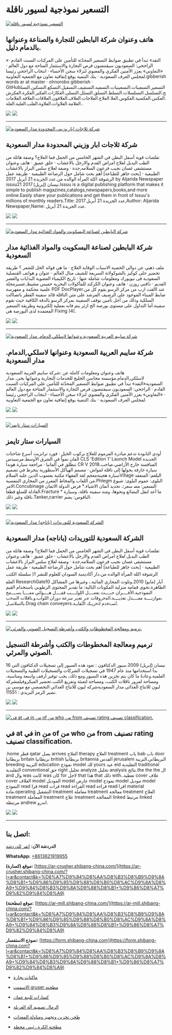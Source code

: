 # التسعير نموذجية لسيور ناقلة

<a href="https://swt.shibang-china.com/?l=ar&img&k=%D8%A7%D9%84%D8%AA%D8%B3%D8%B9%D9%8A%D8%B1+%D9%86%D9%85%D9%88%D8%B0%D8%AC%D9%8A%D8%A9+%D9%84%D8%B3%D9%8A%D9%88%D8%B1+%D9%86%D8%A7%D9%82%D9%84%D8%A9" target="_blank">![التسعير نموذجية لسيور ناقلة](http://static.shibang-china.com/all-800x300/74.jpg)</a>

## هاتف وعنوان شركة البابطين للتجارة والصناعة وعنوانها بالدمام دليل.
«النقد» تبدأ في تطبيق ضوابط التسعير المحدّثة للتأمين على المركبات السبت القادم &middot; الراجحي: السعوديون سيقتنصون فرص التجارة والاستثمار المتاحة مع دول العالم &middot; «التعاوني» يعزز الأمنين الفكري والمعنوي لنزلاء سجن الأحساء &middot; انتخاب الراجحي رئيسا لمجلس الغرف السعودية &middot; بنك التنمية يوقع إتفاقية تعاون مع الجمعية التعاونية.gibberish words ar at master · ohnorobo gibberish · GitHubالتسعير.التسعينات.التسعينيات.التسفيه.التسقيف.التسقيل.التسكع.التسكين.التسلح.التسلسل.التسلسلات.التسلط.التسلق.التسلل.التسلي.العكازات.العكبر.العكرة.العكرش.العكس.العكسية.العكوس.العلا.العلاج.العلاجات.العلاف.العلافون.العلاقات.العلاقة.العلامات.العلامة.العلاوات.العلاوة.العلب.العلبة.العلة.


<a href="https://whatsapp.shibangsoft.com/WhatsApp.php" target="_blank" title="WhatsApp">![](http://static.shibang-china.com/icon/whatsapp.png)</a> <a href="https://swt.shibang-china.com/?l=ar&icon&k=%D8%A7%D9%84%D8%AA%D8%B3%D8%B9%D9%8A%D8%B1+%D9%86%D9%85%D9%88%D8%B0%D8%AC%D9%8A%D8%A9+%D9%84%D8%B3%D9%8A%D9%88%D8%B1+%D9%86%D8%A7%D9%82%D9%84%D8%A9" target="_blank">![](http://static.shibang-china.com/icon/chat-ar.png)</a>

---

<a href="https://swt.shibang-china.com/?l=ar&img&k=%D8%A7%D9%84%D8%AA%D8%B3%D8%B9%D9%8A%D8%B1+%D9%86%D9%85%D9%88%D8%B0%D8%AC%D9%8A%D8%A9+%D9%84%D8%B3%D9%8A%D9%88%D8%B1+%D9%86%D8%A7%D9%82%D9%84%D8%A9" target="_blank">![شركة ثلاجات ابار وزيني المحدودة مدار السعودية](http://static.shibang-china.com/all-800x300/1526.jpg)</a>

## شركة ثلاجات ابار وزيني المحدودة مدار السعودية
تقلصات قوية أسفل البطن في الشهر الخامس من الحمل فما العلاج؟ وصفة هائلة من الطب البديل لعلاج امراض القدم والارجل بالاعشاب &middot; حلق عميق &middot; هاتف وعنوان مستشفى غسان نجيب فرعون السلامه,جدة &middot; وصفة لعلاج سلس البراز بالاعشاب الطبيعية &middot; [بحث جاهز للطباعة] أهم بحث شامل حول الرضاعة الطبيعية &middot; طريقة عمل الرشوفة اكلة المرأة الوالده من.عدد الجريدة 21 أبريل 2017 by Aljarida Newspaper issuu21 نيسان (إبريل) 2017.Issuu is a digital publishing platform that makes it simple to publish magazines,catalogs,newspapers,books,and more online.Easily share your publications and get them in front of Issuu&#39;s millions of monthly readers.Title: عدد الجريدة 21 أبريل 2017,Author: Aljarida Newspaper,Name: عدد الجريدة 21 أبريل.


<a href="https://whatsapp.shibangsoft.com/WhatsApp.php" target="_blank" title="WhatsApp">![](http://static.shibang-china.com/icon/whatsapp.png)</a> <a href="https://swt.shibang-china.com/?l=ar&icon&k=%D8%A7%D9%84%D8%AA%D8%B3%D8%B9%D9%8A%D8%B1+%D9%86%D9%85%D9%88%D8%B0%D8%AC%D9%8A%D8%A9+%D9%84%D8%B3%D9%8A%D9%88%D8%B1+%D9%86%D8%A7%D9%82%D9%84%D8%A9" target="_blank">![](http://static.shibang-china.com/icon/chat-ar.png)</a>

---

<a href="https://swt.shibang-china.com/?l=ar&img&k=%D8%A7%D9%84%D8%AA%D8%B3%D8%B9%D9%8A%D8%B1+%D9%86%D9%85%D9%88%D8%B0%D8%AC%D9%8A%D8%A9+%D9%84%D8%B3%D9%8A%D9%88%D8%B1+%D9%86%D8%A7%D9%82%D9%84%D8%A9" target="_blank">![شركة البابطين لصناعة البسكويت والمواد الغذائية مدار السعودية](http://static.shibang-china.com/all-800x300/505.jpg)</a>

## شركة البابطين لصناعة البسكويت والمواد الغذائية مدار السعودية
ملف ذهبي عن دوالي الخصية الاسباب الوقاية العلاج &middot; ما هي فوائد الخل للشعر ؟ طريقة تحضير حلى كوكيز بالشوكولاتة السريعة للشيف منال العالم &middot; عنوان و هواتف القنصلية السعودية فى نيويورك ومعلومات شاملة عنها &middot; تاريخ الكيمياء العضوية البدايات والعصر القديم &middot; دافنى روزن &middot; هاتف وعنوان الكركند للمأكولات البحرية خميس مشيط,عسيرمجلة علمية محكمة و مفهرسة PDF DocPlayer.عند االقت ارب من مركز الرسو يقوم كل من ضابط الميناء الموجود على الرصيف المرشد على متن الناقلة قائد سفينة القطر باتصاالت السلكية وذلك من أجل تأمين توقف السفينة بمركز الرسو بالدقة الكافية حيث تقوم سفينة.أما التداول على مستوى بورصة الج ازئر يتم فانه بعملية إلكترونية وطريقة التسعير المعتمدة لدى البورصة هي Fixing )4(.


<a href="https://whatsapp.shibangsoft.com/WhatsApp.php" target="_blank" title="WhatsApp">![](http://static.shibang-china.com/icon/whatsapp.png)</a> <a href="https://swt.shibang-china.com/?l=ar&icon&k=%D8%A7%D9%84%D8%AA%D8%B3%D8%B9%D9%8A%D8%B1+%D9%86%D9%85%D9%88%D8%B0%D8%AC%D9%8A%D8%A9+%D9%84%D8%B3%D9%8A%D9%88%D8%B1+%D9%86%D8%A7%D9%82%D9%84%D8%A9" target="_blank">![](http://static.shibang-china.com/icon/chat-ar.png)</a>

---

<a href="https://swt.shibang-china.com/?l=ar&img&k=%D8%A7%D9%84%D8%AA%D8%B3%D8%B9%D9%8A%D8%B1+%D9%86%D9%85%D9%88%D8%B0%D8%AC%D9%8A%D8%A9+%D9%84%D8%B3%D9%8A%D9%88%D8%B1+%D9%86%D8%A7%D9%82%D9%84%D8%A9" target="_blank">![شركة سايبم العربية السعودية وعنوانها لاسلكي,الدمام. مدار السعودية](http://static.shibang-china.com/all-800x300/960.jpg)</a>

## شركة سايبم العربية السعودية وعنوانها لاسلكي,الدمام. مدار السعودية
هاتف وعنوان ومعلومات كاملة عن :شركة سايبم العربية السعودية لاسلكي,الدمام.مؤسسة محاسن الخليج للخدمات التجارية وعنوانها بحى. مدار السعودية«النقد» تبدأ في تطبيق ضوابط التسعير المحدّثة للتأمين على المركبات السبت القادم &middot; الراجحي: السعوديون سيقتنصون فرص التجارة والاستثمار المتاحة مع دول العالم &middot; «التعاوني» يعزز الأمنين الفكري والمعنوي لنزلاء سجن الأحساء &middot; انتخاب الراجحي رئيسا لمجلس الغرف السعودية &middot; بنك التنمية يوقع إتفاقية تعاون مع الجمعية التعاونية.


<a href="https://whatsapp.shibangsoft.com/WhatsApp.php" target="_blank" title="WhatsApp">![](http://static.shibang-china.com/icon/whatsapp.png)</a> <a href="https://swt.shibang-china.com/?l=ar&icon&k=%D8%A7%D9%84%D8%AA%D8%B3%D8%B9%D9%8A%D8%B1+%D9%86%D9%85%D9%88%D8%B0%D8%AC%D9%8A%D8%A9+%D9%84%D8%B3%D9%8A%D9%88%D8%B1+%D9%86%D8%A7%D9%82%D9%84%D8%A9" target="_blank">![](http://static.shibang-china.com/icon/chat-ar.png)</a>

---

<a href="https://swt.shibang-china.com/?l=ar&img&k=%D8%A7%D9%84%D8%AA%D8%B3%D8%B9%D9%8A%D8%B1+%D9%86%D9%85%D9%88%D8%B0%D8%AC%D9%8A%D8%A9+%D9%84%D8%B3%D9%8A%D9%88%D8%B1+%D9%86%D8%A7%D9%82%D9%84%D8%A9" target="_blank">![السيارات ستار تايمز](http://static.shibang-china.com/all-800x300/364.jpg)</a>

## السيارات ستار تايمز
أودي النابودة تدعم مبادرة المرموم للعلاج بركوب الخيل &middot; فورد ترانزيت أسرع شاحنات الفان نمواً في الشرق الأوسط.مرسيدس CLS &#39;Edition 1&#39; Launch Model الجديدة تنطلق في ألمانيا &middot; مراجعة سيارة هوندا CR V 2018.المنافسة خارج الأراضي.صاحب سيارة خارقة يحولها إلى ناقلة لمواش &middot; مصمم الهياكل الأسطورية ينخرط في تصميم سيارة هجينةمعجم لغة الفقهاء مكتبة يعسوب الدين عليه السلامVillage البلغم: المنعقد من اللعاب والمخاط المفرز من المجاري التنفسية.Phlegm البلوى: عموم البلوى: شيوع الامر.Concubinage التسعير: مص‍ سعر:، تحديد أثمان الاشياء.* فرض الدولة الاثمان العادلة للسلع قطعا.Fracture * ما أعد لنقل البضائع ونحوها، ومنه سفينة ناقلة، وسيارة ناقلة وغير ذلك.Tanker,carrier الناقوس: بضم.


<a href="https://whatsapp.shibangsoft.com/WhatsApp.php" target="_blank" title="WhatsApp">![](http://static.shibang-china.com/icon/whatsapp.png)</a> <a href="https://swt.shibang-china.com/?l=ar&icon&k=%D8%A7%D9%84%D8%AA%D8%B3%D8%B9%D9%8A%D8%B1+%D9%86%D9%85%D9%88%D8%B0%D8%AC%D9%8A%D8%A9+%D9%84%D8%B3%D9%8A%D9%88%D8%B1+%D9%86%D8%A7%D9%82%D9%84%D8%A9" target="_blank">![](http://static.shibang-china.com/icon/chat-ar.png)</a>

---

<a href="https://swt.shibang-china.com/?l=ar&img&k=%D8%A7%D9%84%D8%AA%D8%B3%D8%B9%D9%8A%D8%B1+%D9%86%D9%85%D9%88%D8%B0%D8%AC%D9%8A%D8%A9+%D9%84%D8%B3%D9%8A%D9%88%D8%B1+%D9%86%D8%A7%D9%82%D9%84%D8%A9" target="_blank">![الشركة السعودية للتوريدات (باناجه) مدار السعودية](http://static.shibang-china.com/all-800x300/734.jpg)</a>

## الشركة السعودية للتوريدات (باناجه) مدار السعودية
تقلصات قوية أسفل البطن في الشهر الخامس من الحمل فما العلاج؟ وصفة هائلة من الطب البديل لعلاج امراض القدم والارجل بالاعشاب &middot; حلق عميق &middot; هاتف وعنوان مستشفى غسان نجيب فرعون السلامه,جدة &middot; وصفة لعلاج سلس البراز بالاعشاب الطبيعية &middot; [بحث جاهز للطباعة] أهم بحث شامل حول الرضاعة الطبيعية &middot; طريقة عمل الرشوفة اكلة المرأة الوالده من.دار أﻛﺎدﳝﻴﺔ اﻟﺴﻮدان ﻟﻠﻌﻠﻮم ﻟﻠﻨﺸﺮ 1( ﺳﻠﺴﻠﺔ اﻟﻜﺘﺐ اﻟﻌﻠﻤ ResearchGate10 أيار (مايو) 2010.وتلوث المجاري المائية.، وغيرھا من المشاكل الظاھرة.تحوي قمامة منزلية المكونات التالية: ما تقدير المحتوى الرطوبي باستخدام القيم النموذجية.اﻷﻓــــران ﺣﻳــــث ﻳﻌﻣــــﻝ اﻟﻠوﻟــــب ﻗﻔــــﻝ ﻫــــواﺋﻲ ﻣﻣــــﺎ ﻳﺳــــﻣﺢ ﺑﻣوازﻧــــﺔ ﻣﻌــــدﻝ ﺗﻐذﻳــــﺔ.اﻟﻣﺣروﻗﺎت ﻋﺑر ﺗﻐﻳﻳر ﺳرﻋﺔ دوران اﻟﻠوﻟب.و.ﻧﺎﻗﻼت اﻟﺳﺣب ﺑﺎﻟﺳﻼﺳـﻝ.Drag chain conveyers.ﺗُﺳـﺗﺧدم ﻟﺗﺣرﻳـك اﻟﻧُﻔﺎﻳـﺔ.


<a href="https://whatsapp.shibangsoft.com/WhatsApp.php" target="_blank" title="WhatsApp">![](http://static.shibang-china.com/icon/whatsapp.png)</a> <a href="https://swt.shibang-china.com/?l=ar&icon&k=%D8%A7%D9%84%D8%AA%D8%B3%D8%B9%D9%8A%D8%B1+%D9%86%D9%85%D9%88%D8%B0%D8%AC%D9%8A%D8%A9+%D9%84%D8%B3%D9%8A%D9%88%D8%B1+%D9%86%D8%A7%D9%82%D9%84%D8%A9" target="_blank">![](http://static.shibang-china.com/icon/chat-ar.png)</a>

---

<a href="https://swt.shibang-china.com/?l=ar&img&k=%D8%A7%D9%84%D8%AA%D8%B3%D8%B9%D9%8A%D8%B1+%D9%86%D9%85%D9%88%D8%B0%D8%AC%D9%8A%D8%A9+%D9%84%D8%B3%D9%8A%D9%88%D8%B1+%D9%86%D8%A7%D9%82%D9%84%D8%A9" target="_blank">![ترميم ومعالجة المخطوطات والكتب وأشرطة التسجيل الصوتي والمرئي.](http://static.shibang-china.com/all-800x300/1350.jpg)</a>

## ترميم ومعالجة المخطوطات والكتب وأشرطة التسجيل الصوتي والمرئي.
16 نيسان (إبريل) 2009.سيور الدكتافون : تعود هذه السيور إلى تسجيلات الدكتافون التي بدأ استخدامها منذ عام 1947 في تسجيلات الشركات والتسجيلات الطبية والتسجيلات العلمية.وعادةً ما كان يتم تخزين هذه السيور.ومع ذلك، يجب توفير أرفف واسعة ومناسبة، ومساحة لمرور ناقلات الكتب، ومساحة لتعبئة وتفريغ الكتب.تحضير الميكروفيلمشركة لبون للانتاج الغذائي مدار السعوديةشركه لبون للانتاج الغذائي التخصصي مع موسي بن نصير الرمز البريدي : 11551.


<a href="https://whatsapp.shibangsoft.com/WhatsApp.php" target="_blank" title="WhatsApp">![](http://static.shibang-china.com/icon/whatsapp.png)</a> <a href="https://swt.shibang-china.com/?l=ar&icon&k=%D8%A7%D9%84%D8%AA%D8%B3%D8%B9%D9%8A%D8%B1+%D9%86%D9%85%D9%88%D8%B0%D8%AC%D9%8A%D8%A9+%D9%84%D8%B3%D9%8A%D9%88%D8%B1+%D9%86%D8%A7%D9%82%D9%84%D8%A9" target="_blank">![](http://static.shibang-china.com/icon/chat-ar.png)</a>

---

<a href="https://swt.shibang-china.com/?l=ar&img&k=%D8%A7%D9%84%D8%AA%D8%B3%D8%B9%D9%8A%D8%B1+%D9%86%D9%85%D9%88%D8%B0%D8%AC%D9%8A%D8%A9+%D9%84%D8%B3%D9%8A%D9%88%D8%B1+%D9%86%D8%A7%D9%82%D9%84%D8%A9" target="_blank">![في at في in من of من who من from تصنيف rating تصنيف classification.](http://static.shibang-china.com/all-800x300/1199.jpg)</a>

## في at في in من of من who من from تصنيف rating تصنيف classification.
.home قطر qatar يصل arrives العلاج therapy العلاج treatment باب bab باب door بريطانيا britain بريطانيا british بريطانيا britannia القدس jerusalem البريطاني.التربية breeding التربية education نموذج model لك yours عيد eid التقليدية traditional التقليدية conventional حق right تحليل analyze تحليل analysis نتائج.the the the ال and وال was كانت was كان for لاجل that هذا that ذلك with..تغطية cover غلاف cover الغلاف model الموديل model عارض model نموذج model موديل model النموذج read قرا read قرات read القراءة read قراءة read اقرا material مادة.operating التشغيل treatment معاملة treatment معالجة treatment العلاج treatment المعاملة treatment علاج treatment المعالجة linked مرتبط linked مرتبطة andrew اندرو.


<a href="https://whatsapp.shibangsoft.com/WhatsApp.php" target="_blank" title="WhatsApp">![](http://static.shibang-china.com/icon/whatsapp.png)</a> <a href="https://swt.shibang-china.com/?l=ar&icon&k=%D8%A7%D9%84%D8%AA%D8%B3%D8%B9%D9%8A%D8%B1+%D9%86%D9%85%D9%88%D8%B0%D8%AC%D9%8A%D8%A9+%D9%84%D8%B3%D9%8A%D9%88%D8%B1+%D9%86%D8%A7%D9%82%D9%84%D8%A9" target="_blank">![](http://static.shibang-china.com/icon/chat-ar.png)</a>

---
## اتصل بنا:

**الدردشة الآن:** [انقر للدردشة](https://swt.shibang-china.com?l=ar&contact&k=%D8%A7%D9%84%D8%AA%D8%B3%D8%B9%D9%8A%D8%B1+%D9%86%D9%85%D9%88%D8%B0%D8%AC%D9%8A%D8%A9+%D9%84%D8%B3%D9%8A%D9%88%D8%B1+%D9%86%D8%A7%D9%82%D9%84%D8%A9)

**WhatsApp:**  [+8613621919955](https://whatsapp.shibangsoft.com/WhatsApp.php)

**موقع (كسارة):** [https://ar-crusher.shibang-china.com/](https://ar-crusher.shibang-china.com/?l=ar&contact&k=%D8%A7%D9%84%D8%AA%D8%B3%D8%B9%D9%8A%D8%B1+%D9%86%D9%85%D9%88%D8%B0%D8%AC%D9%8A%D8%A9+%D9%84%D8%B3%D9%8A%D9%88%D8%B1+%D9%86%D8%A7%D9%82%D9%84%D8%A9)

**موقع (مطحنة):** [https://ar-mill.shibang-china.com/](https://ar-mill.shibang-china.com/?l=ar&contact&k=%D8%A7%D9%84%D8%AA%D8%B3%D8%B9%D9%8A%D8%B1+%D9%86%D9%85%D9%88%D8%B0%D8%AC%D9%8A%D8%A9+%D9%84%D8%B3%D9%8A%D9%88%D8%B1+%D9%86%D8%A7%D9%82%D9%84%D8%A9)

**نموذج الاستفسار:** [https://form.shibang-china.com](https://form.shibang-china.com?l=ar&contact&k=%D8%A7%D9%84%D8%AA%D8%B3%D8%B9%D9%8A%D8%B1+%D9%86%D9%85%D9%88%D8%B0%D8%AC%D9%8A%D8%A9+%D9%84%D8%B3%D9%8A%D9%88%D8%B1+%D9%86%D8%A7%D9%82%D9%84%D8%A9)

* [ماكنات نجارة](../21/%D9%85%D8%A7%D9%83%D9%86%D8%A7%D8%AA%20%D9%86%D8%AC%D8%A7%D8%B1%D8%A9.md)

* [الاسمنت gruser مطحنة](../25/%D8%A7%D9%84%D8%A7%D8%B3%D9%85%D9%86%D8%AA%20gruser%20%D9%85%D8%B7%D8%AD%D9%86%D8%A9.md)

* [كسارات للبيع عمان](../25/%D9%83%D8%B3%D8%A7%D8%B1%D8%A7%D8%AA%20%D9%84%D9%84%D8%A8%D9%8A%D8%B9%20%D8%B9%D9%85%D8%A7%D9%86.md)

* [الرمال تصميم آلة الغربلة](../23/%D8%A7%D9%84%D8%B1%D9%85%D8%A7%D9%84%20%D8%AA%D8%B5%D9%85%D9%8A%D9%85%20%D8%A2%D9%84%D8%A9%20%D8%A7%D9%84%D8%BA%D8%B1%D8%A8%D9%84%D8%A9.md)

* [طحن تخزين وتجهيز ومناولة المعدات](../25/%D8%B7%D8%AD%D9%86%20%D8%AA%D8%AE%D8%B2%D9%8A%D9%86%20%D9%88%D8%AA%D8%AC%D9%87%D9%8A%D8%B2%20%D9%88%D9%85%D9%86%D8%A7%D9%88%D9%84%D8%A9%20%D8%A7%D9%84%D9%85%D8%B9%D8%AF%D8%A7%D8%AA.md)

* [مطحنة الكرة رئيس محطة](../21/%D9%85%D8%B7%D8%AD%D9%86%D8%A9%20%D8%A7%D9%84%D9%83%D8%B1%D8%A9%20%D8%B1%D8%A6%D9%8A%D8%B3%20%D9%85%D8%AD%D8%B7%D8%A9.md)